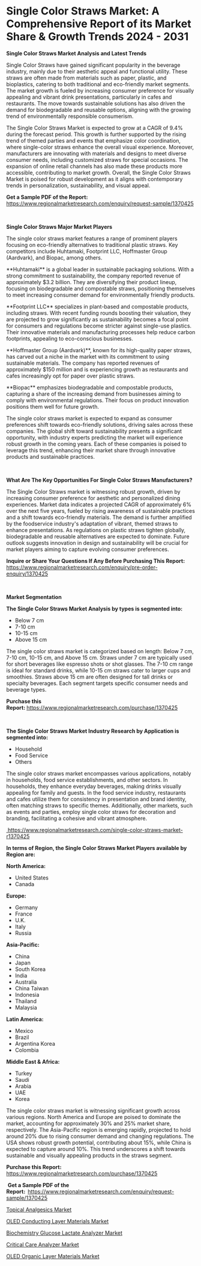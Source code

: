 <p><h1>Single Color Straws Market: A Comprehensive Report of its Market Share & Growth Trends 2024 - 2031</h1></p><p><strong>Single Color Straws Market Analysis and Latest Trends</strong></p>
<p><p>Single Color Straws have gained significant popularity in the beverage industry, mainly due to their aesthetic appeal and functional utility. These straws are often made from materials such as paper, plastic, and bioplastics, catering to both traditional and eco-friendly market segments. The market growth is fueled by increasing consumer preference for visually appealing and vibrant drink presentations, particularly in cafes and restaurants. The move towards sustainable solutions has also driven the demand for biodegradable and reusable options, aligning with the growing trend of environmentally responsible consumerism.</p><p>The Single Color Straws Market is expected to grow at a CAGR of 9.4% during the forecast period. This growth is further supported by the rising trend of themed parties and events that emphasize color coordination, where single-color straws enhance the overall visual experience. Moreover, manufacturers are innovating with materials and designs to meet diverse consumer needs, including customized straws for special occasions. The expansion of online retail channels has also made these products more accessible, contributing to market growth. Overall, the Single Color Straws Market is poised for robust development as it aligns with contemporary trends in personalization, sustainability, and visual appeal.</p></p>
<p><strong>Get a Sample PDF of the Report:&nbsp;</strong> <a href="https://www.regionalmarketresearch.com/enquiry/request-sample/1370425">https://www.regionalmarketresearch.com/enquiry/request-sample/1370425</a></p>
<p>&nbsp;</p>
<p><strong>Single Color Straws Major Market Players</strong></p>
<p><p>The single color straws market features a range of prominent players focusing on eco-friendly alternatives to traditional plastic straws. Key competitors include Huhtamaki, Footprint LLC, Hoffmaster Group (Aardvark), and Biopac, among others.</p><p>**Huhtamaki** is a global leader in sustainable packaging solutions. With a strong commitment to sustainability, the company reported revenue of approximately $3.2 billion. They are diversifying their product lineup, focusing on biodegradable and compostable straws, positioning themselves to meet increasing consumer demand for environmentally friendly products.</p><p>**Footprint LLC** specializes in plant-based and compostable products, including straws. With recent funding rounds boosting their valuation, they are projected to grow significantly as sustainability becomes a focal point for consumers and regulations become stricter against single-use plastics. Their innovative materials and manufacturing processes help reduce carbon footprints, appealing to eco-conscious businesses.</p><p>**Hoffmaster Group (Aardvark)**, known for its high-quality paper straws, has carved out a niche in the market with its commitment to using sustainable materials. The company has reported revenues of approximately $150 million and is experiencing growth as restaurants and cafes increasingly opt for paper over plastic straws.</p><p>**Biopac** emphasizes biodegradable and compostable products, capturing a share of the increasing demand from businesses aiming to comply with environmental regulations. Their focus on product innovation positions them well for future growth.</p><p>The single color straws market is expected to expand as consumer preferences shift towards eco-friendly solutions, driving sales across these companies. The global shift toward sustainability presents a significant opportunity, with industry experts predicting the market will experience robust growth in the coming years. Each of these companies is poised to leverage this trend, enhancing their market share through innovative products and sustainable practices.</p></p>
<p>&nbsp;</p>
<p><strong>What Are The Key Opportunities For Single Color Straws Manufacturers?</strong></p>
<p><p>The Single Color Straws market is witnessing robust growth, driven by increasing consumer preference for aesthetic and personalized dining experiences. Market data indicates a projected CAGR of approximately 6% over the next five years, fueled by rising awareness of sustainable practices and a shift towards eco-friendly materials. The demand is further amplified by the foodservice industry's adaptation of vibrant, themed straws to enhance presentations. As regulations on plastic straws tighten globally, biodegradable and reusable alternatives are expected to dominate. Future outlook suggests innovation in design and sustainability will be crucial for market players aiming to capture evolving consumer preferences.</p></p>
<p><strong>Inquire or Share Your Questions If Any Before Purchasing This Report:</strong> <a href="https://www.regionalmarketresearch.com/enquiry/pre-order-enquiry/1370425">https://www.regionalmarketresearch.com/enquiry/pre-order-enquiry/1370425</a></p>
<p>&nbsp;</p>
<p><strong>Market Segmentation</strong></p>
<p><strong>The Single Color Straws Market Analysis by types is segmented into:</strong></p>
<p><ul><li>Below 7 cm</li><li>7-10 cm</li><li>10-15 cm</li><li>Above 15 cm</li></ul></p>
<p><p>The single color straws market is categorized based on length: Below 7 cm, 7-10 cm, 10-15 cm, and Above 15 cm. Straws under 7 cm are typically used for short beverages like espresso shots or shot glasses. The 7-10 cm range is ideal for standard drinks, while 10-15 cm straws cater to larger cups and smoothies. Straws above 15 cm are often designed for tall drinks or specialty beverages. Each segment targets specific consumer needs and beverage types.</p></p>
<p><strong>Purchase this Report:&nbsp;</strong><a href="https://www.regionalmarketresearch.com/purchase/1370425">https://www.regionalmarketresearch.com/purchase/1370425</a></p>
<p>&nbsp;</p>
<p><strong>The Single Color Straws Market Industry Research by Application is segmented into:</strong></p>
<p><ul><li>Household</li><li>Food Service</li><li>Others</li></ul></p>
<p><p>The single color straws market encompasses various applications, notably in households, food service establishments, and other sectors. In households, they enhance everyday beverages, making drinks visually appealing for family and guests. In the food service industry, restaurants and cafes utilize them for consistency in presentation and brand identity, often matching straws to specific themes. Additionally, other markets, such as events and parties, employ single color straws for decoration and branding, facilitating a cohesive and vibrant atmosphere.</p></p>
<p><a href="https://www.regionalmarketresearch.com/single-color-straws-market-r1370425">&nbsp;https://www.regionalmarketresearch.com/single-color-straws-market-r1370425</a></p>
<p><strong>In terms of Region, the Single Color Straws Market Players available by Region are:</strong></p>
<p>
    <p> <strong> North America: </strong>
        <ul>
            <li>United States</li>
            <li>Canada</li>
        </ul>
        </p> 
    <p> <strong> Europe: </strong>
        <ul>
            <li>Germany</li>
            <li>France</li>
            <li>U.K.</li>
            <li>Italy</li>
            <li>Russia</li>
        </ul>
        </p> 
    <p> <strong> Asia-Pacific: </strong>
        <ul>
            <li>China</li>
            <li>Japan</li>
            <li>South Korea</li>
            <li>India</li>
            <li>Australia</li>
            <li>China Taiwan</li>
            <li>Indonesia</li>
            <li>Thailand</li>
            <li>Malaysia</li>
        </ul>
        </p> 
    <p> <strong> Latin America: </strong>
        <ul>
            <li>Mexico</li>
            <li>Brazil</li>
            <li>Argentina Korea</li>
            <li>Colombia</li>
        </ul>
        </p> 
    <p> <strong> Middle East & Africa: </strong>
        <ul>
            <li>Turkey</li>
            <li>Saudi</li>
            <li>Arabia</li>
            <li>UAE</li>
            <li>Korea</li>
        </ul>
    </p>
    </p>
<p><p>The single color straws market is witnessing significant growth across various regions. North America and Europe are poised to dominate the market, accounting for approximately 30% and 25% market share, respectively. The Asia-Pacific region is emerging rapidly, projected to hold around 20% due to rising consumer demand and changing regulations. The USA shows robust growth potential, contributing about 15%, while China is expected to capture around 10%. This trend underscores a shift towards sustainable and visually appealing products in the straws segment.</p></p>
<p><strong>Purchase this Report: </strong><a href="https://www.regionalmarketresearch.com/purchase/1370425">https://www.regionalmarketresearch.com/purchase/1370425</a></p>
<p>&nbsp;<strong>Get a Sample PDF of the Report:&nbsp;&nbsp;</strong><a href="https://www.regionalmarketresearch.com/enquiry/request-sample/1370425">https://www.regionalmarketresearch.com/enquiry/request-sample/1370425</a></p>
<p><strong></strong></p>
<p><p><a href="https://www.linkedin.com/pulse/future-ready-strategic-insights-global-topical-analgesics-s8pse">Topical Analgesics Market</a></p><p><a href="https://issuu.com/reportprime-2/docs/oled-conducting-layer-materials-mar_5a618b66eecd9e">OLED Conducting Layer Materials Market</a></p><p><a href="https://medium.com/@hunterico88_57142/biochemistry-glucose-lactate-analyzer-market-size-is-growing-at-cagr-of-6-9-8e1d09bacbb1?postPublishedType=repub">Biochemistry Glucose Lactate Analyzer Market</a></p><p><a href="https://medium.com/@hunterico88_57142/navigating-the-critical-care-analyzer-market-expert-analysis-and-market-forecast-for-period-from-bec02adf97a3?postPublishedType=repub">Critical Care Analyzer Market</a></p><p><a href="https://issuu.com/reportprime-2/docs/oled-organic-layer-materials-market_66d0d02b0459c8">OLED Organic Layer Materials Market</a></p></p>